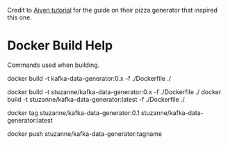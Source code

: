 Credit to [Aiven tutorial](https://aiven.io/developer/teach-yourself-apache-kafka-and-python-with-a-jupyter-notebook) for the guide on their pizza generator that inspired this one.

# Docker Build Help
Commands used when building.

docker build -t kafka-data-generator:0.x -f ./Dockerfile ./

docker build -t stuzanne/kafka-data-generator:0.x -f ./Dockerfile ./
docker build -t stuzanne/kafka-data-generator:latest -f ./Dockerfile ./

docker tag stuzanne/kafka-data-generator:0.1 stuzanne/kafka-data-generator:latest

docker push stuzanne/kafka-data-generator:tagname

